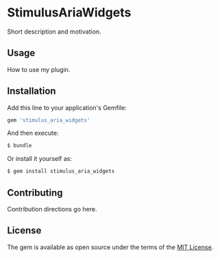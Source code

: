 # StimulusAriaWidgets
Short description and motivation.

## Usage
How to use my plugin.

## Installation
Add this line to your application's Gemfile:

```ruby
gem 'stimulus_aria_widgets'
```

And then execute:
```bash
$ bundle
```

Or install it yourself as:
```bash
$ gem install stimulus_aria_widgets
```

## Contributing
Contribution directions go here.

## License
The gem is available as open source under the terms of the [MIT License](https://opensource.org/licenses/MIT).
